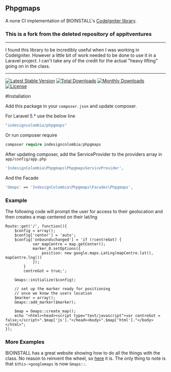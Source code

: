 ## Phpgmaps
A none CI implementation of BIOINSTALL's [CodeIgniter library](http://github.com/BIOSTALL/CodeIgniter-Google-Maps-V3-API-Library).

### This is a fork from the deleted repository of appitventures

---

I found this library to be incredibly useful when I was working in CodeIgniter. However a little bit of work needed to be done to use it in a Laravel project. I can't take any of the credit for the actual "heavy lifting" going on in the class.

---

[![Latest Stable Version](https://poser.pugx.org/appitventures/phpgmaps/v/stable.svg)](https://packagist.org/packages/appitventures/phpgmaps)
[![Total Downloads](https://poser.pugx.org/appitventures/phpgmaps/downloads.svg)](https://packagist.org/packages/appitventures/phpgmaps)
[![Monthly Downloads](https://poser.pugx.org/appitventures/phpgmaps/d/monthly.png)](https://packagist.org/packages/appitventures/phpgmaps)
[![License](https://poser.pugx.org/appitventures/phpgmaps/license.svg)](https://packagist.org/packages/appitventures/phpgmaps)

#Installation

Add this package in your `composer.json` and update composer.

For Laravel 5.\* use the below line
 
```php
"indesigncolombia/phpgmaps"
```

Or run composer require

```php
composer require indesigncolombia/phpgmaps
```

After updating composer, add the ServiceProvider to the providers array in `app/config/app.php`

```php
'IndesignColombia\Phpgmaps\PhpgmapsServiceProvider',
```

And the Facade

```php
'Gmaps' => 'IndesignColombia\Phpgmaps\Facades\Phpgmaps',
```

### Example 
The following code will prompt the user for access to their geolocation and then creates a map centered on their lat/lng

    Route::get('/', function(){
        $config = array();
        $config['center'] = 'auto';
        $config['onboundschanged'] = 'if (!centreGot) {
                var mapCentre = map.getCenter();
                marker_0.setOptions({
                    position: new google.maps.LatLng(mapCentre.lat(), mapCentre.lng())
                });
            }
            centreGot = true;';
            
        Gmaps::initialize($config);

        // set up the marker ready for positioning
        // once we know the users location
        $marker = array();
        Gmaps::add_marker($marker);

        $map = Gmaps::create_map();
        echo "<html><head><script type="text/javascript">var centreGot = false;</script>".$map['js']."</head><body>".$map['html']."</body></html>";
    });

### More Examples
BIOINSTALL has a great website showing how to do all the things with the class. No reason to reinvent the wheel, so [here](http://biostall.com/demos/google-maps-v3-api-codeigniter-library/) it is. The only thing to note is that `$this->googlemaps` is now `Gmaps::`.
